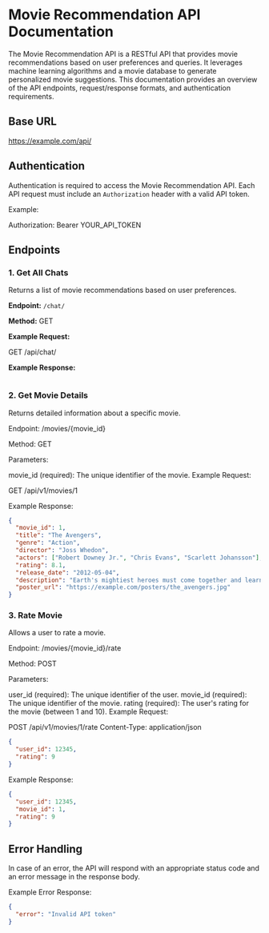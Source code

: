 # Movie Recommendation API Documentation

The Movie Recommendation API is a RESTful API that provides movie recommendations based on user preferences and queries. It leverages machine learning algorithms and a movie database to generate personalized movie suggestions. This documentation provides an overview of the API endpoints, request/response formats, and authentication requirements.

## Base URL

https://example.com/api/


## Authentication

Authentication is required to access the Movie Recommendation API. Each API request must include an `Authorization` header with a valid API token.

Example:

Authorization: Bearer YOUR_API_TOKEN


## Endpoints

### 1. Get All Chats

Returns a list of movie recommendations based on user preferences.

**Endpoint:** `/chat/`

**Method:** GET

**Example Request:**

GET /api/chat/


**Example Response:**
```json

```

### 2. Get Movie Details
Returns detailed information about a specific movie.

Endpoint: /movies/{movie_id}

Method: GET

Parameters:

movie_id (required): The unique identifier of the movie.
Example Request:

GET /api/v1/movies/1

Example Response:
```json
{
  "movie_id": 1,
  "title": "The Avengers",
  "genre": "Action",
  "director": "Joss Whedon",
  "actors": ["Robert Downey Jr.", "Chris Evans", "Scarlett Johansson"],
  "rating": 8.1,
  "release_date": "2012-05-04",
  "description": "Earth's mightiest heroes must come together and learn to fight as a team...",
  "poster_url": "https://example.com/posters/the_avengers.jpg"
}
```
### 3. Rate Movie
Allows a user to rate a movie.

Endpoint: /movies/{movie_id}/rate

Method: POST

Parameters:

user_id (required): The unique identifier of the user.
movie_id (required): The unique identifier of the movie.
rating (required): The user's rating for the movie (between 1 and 10).
Example Request:

POST /api/v1/movies/1/rate
Content-Type: application/json

```json
{
  "user_id": 12345,
  "rating": 9
}
```
Example Response:

```json
{
  "user_id": 12345,
  "movie_id": 1,
  "rating": 9
}
```

## Error Handling
In case of an error, the API will respond with an appropriate status code and an error message in the response body.

Example Error Response:

```json
{
  "error": "Invalid API token"
}
```


